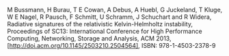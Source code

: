 M Bussmann, H Burau, T E Cowan, A Debus, A Huebl, G Juckeland, T Kluge, W E Nagel, R Pausch, F Schmitt, U Schramm, J Schuchart and R Widera,
Radiative signatures of the relativistic Kelvin-Helmholtz instability,
Proceedings of SC13: International Conference for High Performance Computing, Networking, Storage and Analysis,
ACM 2013, [http://doi.acm.org/10.1145/2503210.2504564], ISBN: 978-1-4503-2378-9
